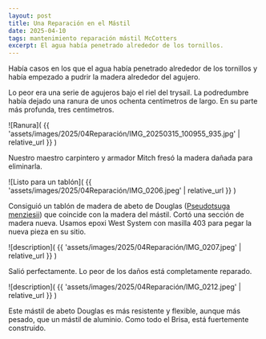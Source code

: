 ```yaml
---
layout: post
title: Una Reparación en el Mástil
date: 2025-04-10
tags: mantenimiento reparación mástil McCotters
excerpt: El agua había penetrado alrededor de los tornillos.
---
```


Había casos en los que el agua había penetrado alrededor de los tornillos y
había empezado a pudrir la madera alrededor del agujero.

Lo peor era una serie de agujeros bajo el riel del trysail.
La podredumbre había dejado una ranura de unos ochenta centímetros de largo.
En su parte más profunda, tres centímetros.

![Ranura](
  {{ 'assets/images/2025/04Reparación/IMG_20250315_100955_935.jpg' | relative_url }}
)

Nuestro maestro carpintero y armador Mitch fresó la madera dañada para eliminarla.

![Listo para un tablón](
  {{ 'assets/images/2025/04Reparación/IMG_0206.jpeg' | relative_url }}
)

Consiguió un tablón de madera de abeto de Douglas ([Pseudotsuga
menziesii][fir]) que coincide con la madera del mástil.  Cortó una sección de
madera nueva.
Usamos epoxi West System con masilla 403 para pegar la nueva pieza en su sitio.

[fir]: https://es.wikipedia.org/wiki/Pseudotsuga_menziesii

![description](
  {{ 'assets/images/2025/04Reparación/IMG_0207.jpeg' | relative_url }}
)

Salió perfectamente. Lo peor de los daños está completamente reparado.

![description](
  {{ 'assets/images/2025/04Reparación/IMG_0212.jpeg' | relative_url }}
)

Este mástil de abeto Douglas es más resistente y flexible, aunque más pesado,
que un mástil de aluminio. Como todo el Brisa, está fuertemente construido.

